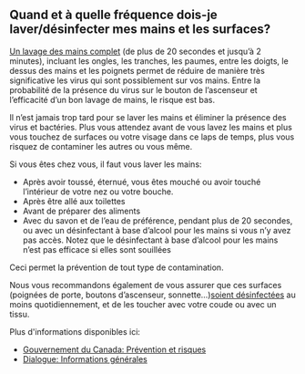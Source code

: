 ## Quand et à quelle fréquence dois-je laver/désinfecter mes mains et les surfaces?

[Un lavage des mains complet](https://www.canada.ca/fr/sante-publique/services/publications/maladies-et-affections/evitez-propagation-du-covid-19-lavez-vos-mains.html) (de plus de 20 secondes et jusqu’à 2 minutes), incluant les ongles, les tranches, les paumes, entre les doigts, le dessus des mains et les poignets permet de réduire de manière très significative les virus qui sont possiblement sur vos mains. Entre la probabilité de la présence du virus sur le bouton de l’ascenseur et l’efficacité d’un bon lavage de mains, le risque est bas.

Il n’est jamais trop tard pour se laver les mains et éliminer la présence des virus et bactéries. Plus vous attendez avant de vous lavez les mains et plus vous touchez de surfaces ou votre visage dans ce laps de temps, plus vous risquez de contaminer les autres ou vous même.

Si vous êtes chez vous, il faut vous laver les mains:

- Après avoir toussé, éternué, vous êtes mouché ou avoir touché l’intérieur de votre nez ou votre bouche.
- Après être allé aux toilettes
- Avant de préparer des aliments
- Avec du savon et de l’eau de préférence, pendant plus de 20 secondes, ou avec un désinfectant à base d’alcool pour les mains si vous n’y avez pas accès. Notez que le désinfectant à base d’alcool pour les mains n’est pas efficace si elles sont souillées

Ceci permet la prévention de tout type de contamination.

Nous vous recommandons également de vous assurer que ces surfaces (poignées de porte, boutons d’ascenseur, sonnette…)[soient désinfectées](https://www.canada.ca/fr/sante-publique/services/publications/maladies-et-affections/nettoyage-desinfection-espaces-publics.html) au moins quotidiennement, et de les toucher avec votre coude ou avec un tissu.

Plus d'informations disponibles ici:

- [Gouvernement du Canada: Prévention et risques](https://www.canada.ca/fr/sante-publique/services/maladies/2019-nouveau-coronavirus/prevention-risques.html)
- [Dialogue: Informations générales](https://covid19.dialogue.co/#/info?id=common)
